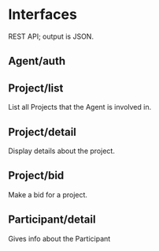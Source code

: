# Interfaces

REST API; output is JSON.

## Agent/auth

## Project/list

List all Projects that the Agent is involved in.

## Project/detail

Display details about the project.

## Project/bid

Make a bid for a project.

## Participant/detail

Gives info about the Participant



